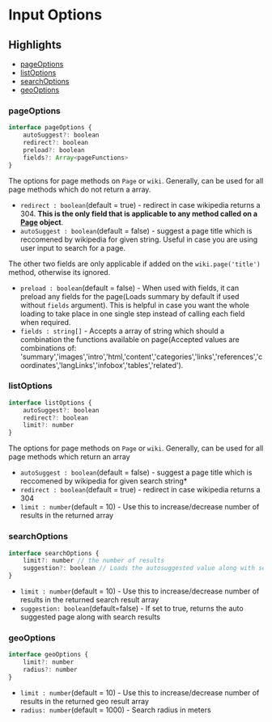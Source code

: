 # Input Options

## Highlights

- [pageOptions](#pageOptions)
- [listOptions](#listOptions)
- [searchOptions](#searchOptions)
- [geoOptions](#geoOptions)

### pageOptions

```js
interface pageOptions {
    autoSuggest?: boolean
    redirect?: boolean
    preload?: boolean
    fields?: Array<pageFunctions>
}
```
The options for page methods on `Page` or `wiki`. Generally, can be used for all page methods which do not return a array.

- `redirect : boolean`(default = true) - redirect in case wikipedia returns a 304. **This is the only field that is applicable to any method called on a [Page][1] object**.
- `autoSuggest : boolean`(default = false) - suggest a page title which is reccomened by wikipedia for given string. Useful in case you are using user input to search for a page.

The other two fields are only applicable if added on the `wiki.page('title')` method, otherwise its ignored.

- `preload : boolean`(default = false) - When used with fields, it can preload any fields for the page(Loads summary by default if used without `fields` argument). This is helpful in case you want the whole loading to take place in one single step instead of calling each field when required.
- `fields : string[]` - Accepts a array of string which should a combination the functions available on page(Accepted values are combinations of: 'summary','images','intro','html,'content','categories','links','references','coordinates','langLinks','infobox','tables','related').

### listOptions

```js
interface listOptions {
    autoSuggest?: boolean
    redirect?: boolean
    limit?: number
}
```
The options for page methods on `Page` or `wiki`. Generally, can be used for all page methods which return an array

- `autoSuggest : boolean`(default = false) - suggest a page title which is reccomened by wikipedia for given search string*
- `redirect : boolean`(default = true) - redirect in case wikipedia returns a 304
- `limit : number`(default = 10) - Use this to increase/decrease number of results in the returned array

### searchOptions

```js
interface searchOptions {
    limit?: number // the number of results
    suggestion?: boolean // Loads the autosuggested value along with search results
}
```
- `limit : number`(default = 10) - Use this to increase/decrease number of results in the returned search result array
- `suggestion: boolean`(default=false) - If set to true, returns the auto suggested page along with search results

### geoOptions
```js
interface geoOptions {
    limit?: number
    radius?: number
}
```
- `limit : number`(default = 10) - Use this to increase/decrease number of results in the returned geo result array
- `radius: number`(default = 1000) - Search radius in meters

[1]: https://github.com/dopecodez/wikipedia/blob/master/docs/PAGE.md#functions
